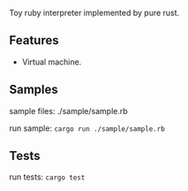 Toy ruby interpreter implemented by pure rust.

## Features
- Virtual machine.

## Samples

sample files: ./sample/sample.rb

run sample: `cargo run ./sample/sample.rb`

## Tests

run tests: `cargo test`
